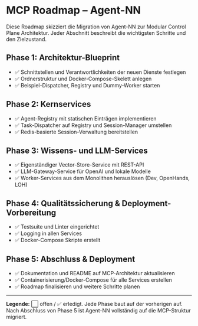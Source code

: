 # MCP Roadmap – Agent-NN

Diese Roadmap skizziert die Migration von Agent-NN zur Modular Control Plane Architektur. Jeder Abschnitt beschreibt die wichtigsten Schritte und den Zielzustand.

## Phase 1: Architektur-Blueprint
- ✅ Schnittstellen und Verantwortlichkeiten der neuen Dienste festlegen
- ✅ Ordnerstruktur und Docker-Compose-Skelett anlegen
- ✅ Beispiel-Dispatcher, Registry und Dummy-Worker starten

## Phase 2: Kernservices
- ✅ Agent-Registry mit statischen Einträgen implementieren
- ✅ Task-Dispatcher auf Registry und Session-Manager umstellen
- ✅ Redis-basierte Session-Verwaltung bereitstellen

## Phase 3: Wissens- und LLM-Services
- ✅ Eigenständiger Vector-Store-Service mit REST-API
- ✅ LLM-Gateway-Service für OpenAI und lokale Modelle
- ✅ Worker-Services aus dem Monolithen herauslösen (Dev, OpenHands, LOH)

## Phase 4: Qualitätssicherung & Deployment-Vorbereitung
- ✅ Testsuite und Linter eingerichtet
- ✅ Logging in allen Services
- ✅ Docker-Compose Skripte erstellt

## Phase 5: Abschluss & Deployment
- ✅ Dokumentation und README auf MCP-Architektur aktualisieren
- ✅ Containerisierung/Docker-Compose für alle Services erstellen
- ✅ Roadmap finalisieren und weitere Schritte planen

---

**Legende:** ⬜ offen / ✅ erledigt. Jede Phase baut auf der vorherigen auf. Nach Abschluss von Phase 5 ist Agent-NN vollständig auf die MCP-Struktur migriert.
